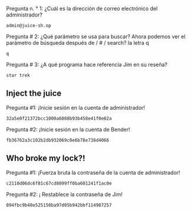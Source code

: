 Pregunta n. ° 1: ¿Cuál es la dirección de correo electrónico del administrador?

    admin@juice-sh.op

Pregunta # 2: ¿Qué parámetro se usa para buscar? Ahora podemos ver el parámetro de búsqueda después de / # / search? la 
letra q

    q

Pregunta # 3: ¿A qué programa hace referencia Jim en su reseña? 

    star trek

## Inject the juice

Pregunta #1: ¡Inicie sesión en la cuenta de administrador!

    32a5e0f21372bcc1000a6088b93b458e41f0e02a

Pregunta #2: ¡Inicie sesión en la cuenta de Bender!

    fb36762a3c102b2db932069c0e6b78e738d4066

## Who broke my lock?!

Pregunta #1: ¡Fuerza bruta la contraseña de la cuenta de administrador!

    c2110d06dc6f81c67cd8099ff0ba601241f1ac0e

Pregunta #2: ¡  Restablece la contraseña de Jim!

    094fbc9b48e525150ba97d05b942bbf114987257
